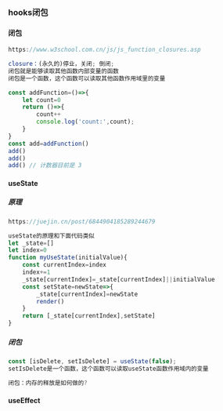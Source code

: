 ### hooks闭包

#### 闭包

```js
https://www.w3school.com.cn/js/js_function_closures.asp
```

```js
closure：(永久的)停业，关闭; 倒闭;
闭包就是能够读取其他函数内部变量的函数
闭包是一个函数，这个函数可以读取其他函数作用域里的变量
```

```js
const addFunction=()=>{
    let count=0
    return ()=>{
        count++
        console.log('count:',count);
    }
}
const add=addFunction()
add()
add()
add() // 计数器目前是 3 
```

#### useState

##### 原理

```js
https://juejin.cn/post/6844904185289244679
```

```js
useState的原理和下面代码类似
let _state=[]
let index=0
function myUseState(initialValue){
    const currentIndex=index
    index+=1
    _state[currentIndex]=_state[currentIndex]||initialValue
    const setState=newState=>{
        _state[currentIndex]=newState
        render()
    }
    return [_state[currentIndex],setState]
}
```

##### 闭包

```js
const [isDelete, setIsDelete] = useState(false);
setIsDelete是一个函数，这个函数可以读取useState函数作用域内的变量
```

```js
闭包：内存的释放是如何做的?
```

#### useEffect

```js
```

